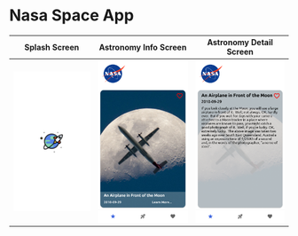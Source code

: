 <h1> Nasa Space App </h1>

Splash Screen           |  Astronomy Info Screen       |      Astronomy Detail Screen 
:-------------------------:|:-------------------------: | :-------------------------:
![](https://raw.githubusercontent.com/icanerdogan/Nasa-Space-App/master/documentation/images/splash_screenv1.png)  |  ![](https://raw.githubusercontent.com/icanerdogan/Nasa-Space-App/master/documentation/images/astronomy_info_screenv1.png) | ![](https://raw.githubusercontent.com/icanerdogan/Nasa-Space-App/master/documentation/images/astronomy_detail_screenv1.png)  


